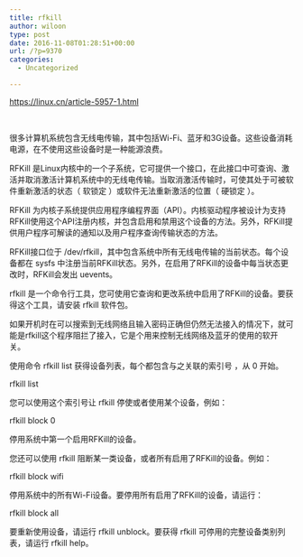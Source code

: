 ```yaml
---
title: rfkill
author: wiloon
type: post
date: 2016-11-08T01:28:51+00:00
url: /?p=9370
categories:
  - Uncategorized

---
```

https://linux.cn/article-5957-1.html

&nbsp;

很多计算机系统包含无线电传输，其中包括Wi-Fi、蓝牙和3G设备。这些设备消耗电源，在不使用这些设备时是一种能源浪费。

RFKill 是Linux内核中的一个子系统，它可提供一个接口，在此接口中可查询、激活并取消激活计算机系统中的无线电传输。当取消激活传输时，可使其处于可被软件重新激活的状态（ 软锁定 ）或软件无法重新激活的位置（ 硬锁定 ）。

RFKill 为内核子系统提供应用程序编程界面（API）。内核驱动程序被设计为支持RFKill使用这个API注册内核，并包含启用和禁用这个设备的方法。另外，RFKill提供用户程序可解读的通知以及用户程序查询传输状态的方法。

RFKill接口位于 /dev/rfkill，其中包含系统中所有无线电传输的当前状态。每个设备都在 sysfs 中注册当前RFKill状态。另外，在启用了RFKill的设备中每当状态更改时，RFKill会发出 uevents。

rfkill 是一个命令行工具，您可使用它查询和更改系统中启用了RFKill的设备。要获得这个工具，请安装 rfkill 软件包。

如果开机时在可以搜索到无线网络且输入密码正确但仍然无法接入的情况下，就可能是rfkill这个程序阻拦了接入，它是个用来控制无线网络及蓝牙的使用的软开关。

使用命令 rfkill list 获得设备列表，每个都包含与之关联的索引号 ，从 0 开始。

rfkill list

您可以使用这个索引号让 rfkill 停使或者使用某个设备，例如：

rfkill block 0
  
停用系统中第一个启用RFKill的设备。

您还可以使用 rfkill 阻断某一类设备，或者所有启用了RFKill的设备。例如：

rfkill block wifi
  
停用系统中的所有Wi-Fi设备。要停用所有启用了RFKill的设备，请运行：

rfkill block all
  
要重新使用设备，请运行 rfkill unblock。要获得 rfkill 可停用的完整设备类别列表，请运行 rfkill help。